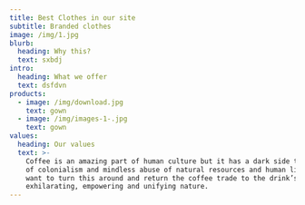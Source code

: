 ```yaml
---
title: Best Clothes in our site
subtitle: Branded clothes
image: /img/1.jpg
blurb:
  heading: Why this?
  text: sxbdj
intro:
  heading: What we offer
  text: dsfdvn
products:
  - image: /img/download.jpg
    text: gown
  - image: /img/images-1-.jpg
    text: gown
values:
  heading: Our values
  text: >-
    Coffee is an amazing part of human culture but it has a dark side too – one
    of colonialism and mindless abuse of natural resources and human lives. We
    want to turn this around and return the coffee trade to the drink’s
    exhilarating, empowering and unifying nature.
---
```


